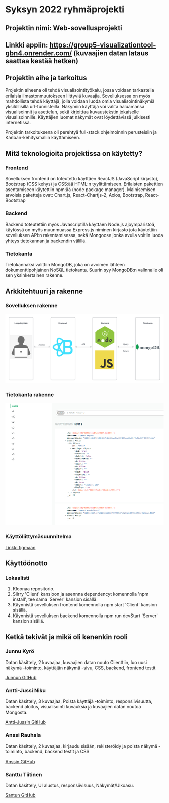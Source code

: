 # Syksyn 2022 ryhmäprojekti

## Projektin nimi: Web-sovellusprojekti

## Linkki appiin: https://group5-visualizationtool-gbn4.onrender.com/ (kuvaajien datan lataus saattaa kestää hetken)

## Projektin aihe ja tarkoitus
Projektin aiheena oli tehdä visualisointityökalu, jossa voidaan tarkastella erilaisia ilmastonmuutokseen liittyviä kuvaajia. Sovelluksessa on myös mahdollista tehdä käyttäjä, jolla voidaan luoda omia visualisointinäkymiä yksilöllisillä url-tunnisteilla. Näkymiin käyttäjä voi valita haluamansa visualisoinnit ja asettelun, sekä kirjoittaa kuvaustekstin jokaiselle visualisoinnille. Käyttäjien luomat näkymät ovat löydettävissä julkisesti internetissä. 

Projektin tarkoituksena oli perehtyä full-stack ohjelmoinnin perusteisiin ja Kanban-kehitysmallin käyttämiseen.

## Mitä teknologioita projektissa on käytetty?

### Frontend

Sovelluksen frontend on toteutettu käyttäen ReactJS (JavaScript kirjasto), Bootstrap (CSS kehys) ja CSS:ää HTML:n tyylittämiseen. Erilaisten pakettien asentamiseen käytettiin npm:ää (node package manager). Mainisemisen arvoisia paketteja ovat: Chart.js, React-Chartjs-2, Axios, Bootstrap, React-Bootstrap

### Backend

Backend toteutettiin myös Javascriptillä käyttäen Node.js ajoympäristöä, käytössä on myös muunmuassa Express.js niminen kirjasto jota käytettiin sovelluksen API:n rakentamisessa, sekä Mongoose jonka avulla voitiin luoda yhteys tietokannan ja backendin välillä.

### Tietokanta

Tietokannaksi valittiin MongoDB, joka on avoimen lähteen dokumenttipohjainen NoSQL tietokanta. Suurin syy MongoDB:n valinnalle oli sen yksinkertainen rakenne.

## Arkkitehtuuri ja rakenne

### Sovelluksen rakenne
![](Client/src/assets/Arkkitehtuuri.png)

### Tietokanta rakenne
![](Client/src/assets/Tietokanta1.png)

### Käyttöliittymäsuunnitelma
[Linkki figmaan](https://www.figma.com/file/tXrYVw573jIBt49oBs0tLg/Group5?node-id=0%3A1&t=NB8srzJ8xAbh7eVx-1)

## Käyttöönotto

### Lokaalisti

1. Kloonaa repositorio.
2. Siirry 'Client' kansioon ja asennna dependencyt komennolla 'npm install', tee sama 'Server' kansion sisällä.
3. Käynnistä sovelluksen frontend komennolla npm start 'Client' kansion sisällä.
4. Käynnistä sovelluksen backend komennolla npm run devStart 'Server' kansion sisällä.

## Ketkä tekivät ja mikä oli kenenkin rooli

### Junnu Kyrö 

Datan käsittely, 2 kuvaajaa, kuvaajien datan nouto Clienttiin, luo uusi näkymä -toiminto, käyttäjän näkymä -sivu, CSS, backend, frontend testit 

[Junnun GitHub](https://github.com/Jundeb)

### Antti-Jussi Niku 

Datan käsittely, 3 kuvaajaa, Poista käyttäjä -toiminto, responsiivisuutta, backend aloitus, visualisointi kuvauksia ja kuvaajien datan noutoa Mongosta. 

[Antti-Jussin GitHub](https://github.com/ArunJ0)

### Anssi Rauhala 

Datan käsittely, 2 kuvaajaa, kirjaudu sisään, rekisteröidy ja poista näkymä -toiminto, backend, backend testit ja CSS

[Anssin GitHub](https://github.com/luris123)

### Santtu Tiitinen 

Datan käsittely, UI alustus, responsiivisuus, Näkymät/Ulkoasu. 

[Santun GitHub](https://github.com/santtutiitinen)
